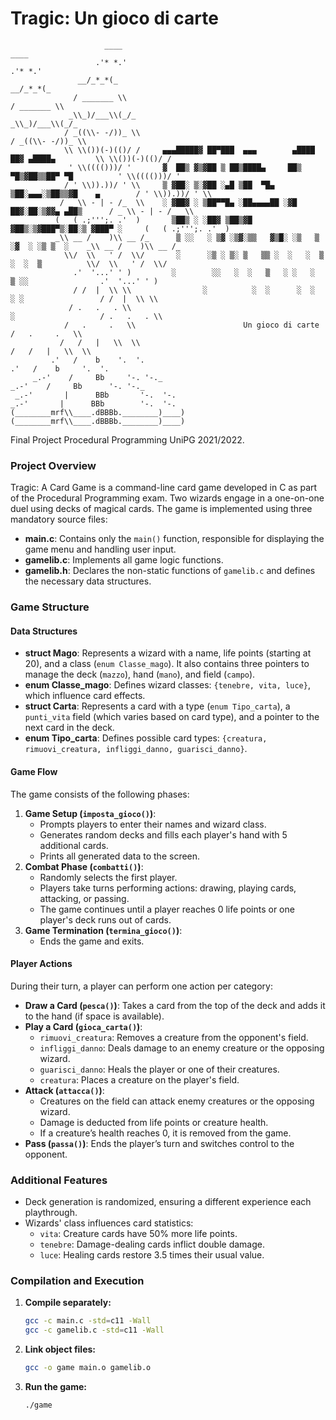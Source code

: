 # Tragic: Un gioco di carte
                         ____                                                                        ____                 
                       .'* *.'                                                                     .'* *.'
                   __/_*_*(_                                                                    __/_*_*(_
                  / _______ \\                                                                 / _______ \\
                 _\\_)/___\\(_/_                                                              _\\_)/___\\(_/_
                / _((\\- -/))_ \\                                                            / _((\\- -/))_ \\
                \\ \\())(-)(()/ /     ▄▄▄█████▓ ██▀███  ▄▄▄        ▄████  ██▓ ▄████▄         \\ \\())(-)(()/ /
                 ' \\(((()))/ '       ▓  ██▒ ▓▒▓██ ▒ ██▒████▄     ██▒ ▀█▒▓██▒▒██▀ ▀█          ' \\(((()))/ '
                / ' \\)).))/ ' \\     ▒ ▓██░ ▒░▓██ ░▄█ ▒██  ▀█▄  ▒██░▄▄▄░▒██▒▒▓█    ▄        / ' \\)).))/ ' \\
               / _ \\ - | - /_  \\    ░ ▓██▓ ░ ▒██▀▀█▄ ░██▄▄▄▄██ ░▓█  ██▓░██░▒▓▓▄ ▄██▒      / _ \\ - | - /_  \\
              (   ( .;''';. .'  )       ▒██▒ ░ ░██▓ ▒██▒▓█   ▓██▒░▒▓███▀▒░██░▒ ▓███▀ ░     (   ( .;''';. .'  )
              _\\ __ /    )\\ __ /_      ▒ ░░   ░ ▒▓ ░▒▓░▒▒   ▓▒█░ ░▒   ▒ ░▓  ░ ░▒ ▒  ░    _\\ __ /    )\\ __ /_
                \\/  \\   ' /  \\/       ░      ░▒ ░ ▒░ ▒   ▒▒ ░  ░   ░  ▒ ░  ░  ▒          \\/  \\   ' /  \\/
                  .'  '...' ' )         ░        ░░   ░  ░   ▒   ░ ░   ░  ▒ ░░                .'  '...' ' )
                  / /  |  \\ \\                ░          ░  ░      ░  ░  ░ ░                 / /  |  \\ \\
                 / .   .   . \\                                           ░                   / .   .   . \\
                /   .     .   \\                        Un gioco di carte                    /   .     .   \\
               /   /   |   \\  \\                                                           /   /   |   \\  \\
             .'   /    b    '.  '.                                                        .'   /    b     '.  '.
         _.-'    /     Bb     '-. '-._                                                _.-'    /     Bb      '-. '-._
     _.-'       |      BBb       '-.  '-.                                         _.-'       |      BBb        '-.  '-.
    (________mrf\\____.dBBBb.________)____)                                      (________mrf\\____.dBBBb.________)____)

Final Project Procedural Programming UniPG 2021/2022.

### Project Overview
Tragic: A Card Game is a command-line card game developed in C as part of the Procedural Programming exam. Two wizards engage in a one-on-one duel using decks of magical cards. The game is implemented using three mandatory source files:

- **main.c**: Contains only the `main()` function, responsible for displaying the game menu and handling user input.
- **gamelib.c**: Implements all game logic functions.
- **gamelib.h**: Declares the non-static functions of `gamelib.c` and defines the necessary data structures.

### Game Structure
#### Data Structures
- **struct Mago**: Represents a wizard with a name, life points (starting at 20), and a class (`enum Classe_mago`). It also contains three pointers to manage the deck (`mazzo`), hand (`mano`), and field (`campo`).
- **enum Classe_mago**: Defines wizard classes: `{tenebre, vita, luce}`, which influence card effects.
- **struct Carta**: Represents a card with a type (`enum Tipo_carta`), a `punti_vita` field (which varies based on card type), and a pointer to the next card in the deck.
- **enum Tipo_carta**: Defines possible card types: `{creatura, rimuovi_creatura, infliggi_danno, guarisci_danno}`.

#### Game Flow
The game consists of the following phases:
1. **Game Setup (`imposta_gioco()`)**:
   - Prompts players to enter their names and wizard class.
   - Generates random decks and fills each player's hand with 5 additional cards.
   - Prints all generated data to the screen.
2. **Combat Phase (`combatti()`)**:
   - Randomly selects the first player.
   - Players take turns performing actions: drawing, playing cards, attacking, or passing.
   - The game continues until a player reaches 0 life points or one player's deck runs out of cards.
3. **Game Termination (`termina_gioco()`)**:
   - Ends the game and exits.

#### Player Actions
During their turn, a player can perform one action per category:
- **Draw a Card (`pesca()`)**: Takes a card from the top of the deck and adds it to the hand (if space is available).
- **Play a Card (`gioca_carta()`)**:
  - `rimuovi_creatura`: Removes a creature from the opponent's field.
  - `infliggi_danno`: Deals damage to an enemy creature or the opposing wizard.
  - `guarisci_danno`: Heals the player or one of their creatures.
  - `creatura`: Places a creature on the player's field.
- **Attack (`attacca()`)**:
  - Creatures on the field can attack enemy creatures or the opposing wizard.
  - Damage is deducted from life points or creature health.
  - If a creature’s health reaches 0, it is removed from the game.
- **Pass (`passa()`)**: Ends the player’s turn and switches control to the opponent.

### Additional Features
- Deck generation is randomized, ensuring a different experience each playthrough.
- Wizards' class influences card statistics:
  - `vita`: Creature cards have 50% more life points.
  - `tenebre`: Damage-dealing cards inflict double damage.
  - `luce`: Healing cards restore 3.5 times their usual value.

### Compilation and Execution
1. **Compile separately:**
   ```sh
   gcc -c main.c -std=c11 -Wall
   gcc -c gamelib.c -std=c11 -Wall
   ```
2. **Link object files:**
   ```sh
   gcc -o game main.o gamelib.o
   ```
3. **Run the game:**
   ```sh
   ./game
   ```

